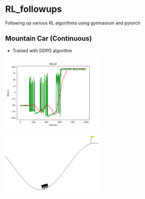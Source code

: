 # RL_followups
Following up various RL algorithms using gymnasium and pytorch

## Mountain Car (Continuous)
- Trained with DDPG algorithm

<img src="./MC/result/MC_train_DDPG_result.png" width="300px"></img>

<img src="./MC/result/MC_DDPG-episode-0.gif" width="300px"></img>